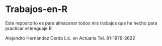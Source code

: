 # Trabajos-en-R
Este repositorio es para almacenar todos mis trabajos que he hecho para practicar el lenguaje R

Alejandro Hernández Cerda
Lic. en Actuaria
Tel. 81-1979-2622
